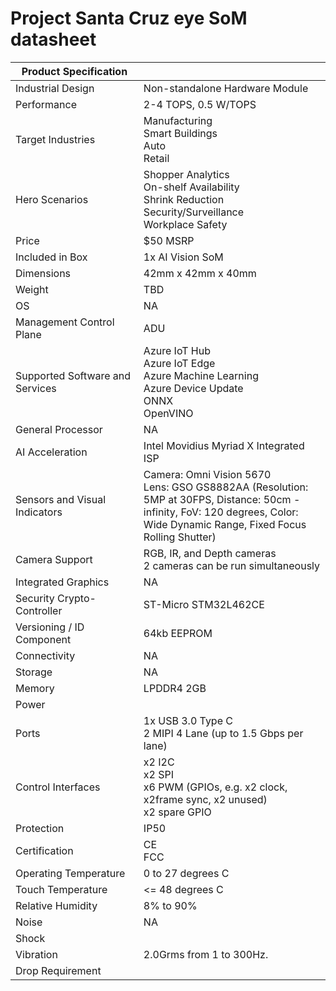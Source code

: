 <!---
title: Azure eye SoM datasheet                     # the article title to show on the browser tab
description: Provides a list of important technical specifications for the Azure Eye SoM.              # 115 - 145 character description to show in search results
author: elqu20      # the author's GitHub ID - will be auto-populated if set in settings.json
ms.author: v-elqu     # the author's Microsoft alias (if applicable) - will be auto-populated if set in settings.json
ms.date: {@date}           # the date - will be auto-populated when template is first applied
ms.topic: reference  # the type of article
--->
# Project Santa Cruz eye SoM datasheet



|Product Specification           |     |
|--------------------------------|--------|
|Industrial Design               |Non-standalone Hardware Module       |
|Performance                     |2-4 TOPS, 0.5 W/TOPS   |
|Target Industries               |Manufacturing <br> Smart Buildings <br> Auto <br> Retail  |
|Hero Scenarios                  |Shopper Analytics <br> On-shelf Availability <br> Shrink Reduction <br> Security/Surveillance <br> Workplace Safety|
|Price                           |$50 MSRP  |
|Included in Box                 |1x AI Vision SoM |
|Dimensions                      |42mm x 42mm x 40mm   |
|Weight                          |TBD          |
|OS                              |NA           |
|Management Control Plane        |ADU          |
|Supported Software and Services |Azure IoT Hub <br> Azure IoT Edge <br> Azure Machine Learning <br> Azure Device Update <br> ONNX <br> OpenVINO        |
|General Processor               |NA         |
|AI Acceleration                 |Intel Movidius Myriad X Integrated ISP        |
|Sensors and Visual Indicators   |Camera: Omni Vision 5670 <br> Lens: GSO GS8882AA (Resolution: 5MP at 30FPS, Distance: 50cm - infinity, FoV: 120 degrees, Color: Wide Dynamic Range, Fixed Focus Rolling Shutter)          |
|Camera Support                  |RGB, IR, and Depth cameras <br> 2 cameras can be run simultaneously|
|Integrated Graphics             |NA       |
|Security Crypto-Controller      |ST-Micro STM32L462CE      |
|Versioning / ID Component       |64kb EEPROM |
|Connectivity                    |NA      |
|Storage                         |NA     |
|Memory                          |LPDDR4 2GB     |
|Power                           |     |
|Ports                           |1x USB 3.0 Type C <br> 2 MIPI 4 Lane (up to 1.5 Gbps per lane)     |
|Control Interfaces              |x2 I2C <br> x2 SPI <br> x6 PWM (GPIOs, e.g. x2 clock, x2frame sync, x2 unused) <br> x2 spare GPIO |
|Protection                      |IP50    |
|Certification                   |CE <br> FCC     |
|Operating Temperature           |0 to 27 degrees C     |
|Touch Temperature               |<= 48 degrees C |
|Relative Humidity               |8% to 90%    |
|Noise                           |NA     |
|Shock                           |     |
|Vibration                       |2.0Grms from 1 to 300Hz.     |
|Drop Requirement                |     |